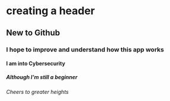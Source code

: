 # creating a header
## New to Github 
### I hope to improve and understand how this app works 
#### I am into Cybersecurity 
##### Although I'm still a beginner 
###### Cheers to greater heights 
